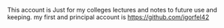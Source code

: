 
This account is Just for my colleges lectures and notes to future use and keeping.
my first and principal account is https://github.com/igorfel42

